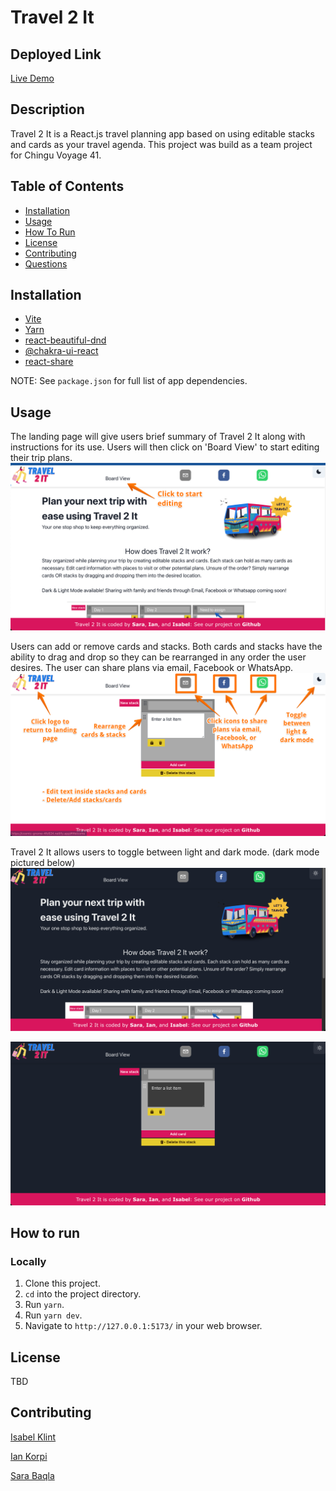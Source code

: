 # Travel 2 It

<!-- [![License: MIT](https://img.shields.io/badge/License-MIT-yellow.svg)](https://opensource.org/licenses/MIT) -->

## Deployed Link
[Live Demo](https://cosmic-gnome-4fc624.netlify.app/)

## Description
Travel 2 It is a React.js travel planning app based on using editable stacks and cards as your travel agenda. This project was build as a team project for Chingu Voyage 41.

## Table of Contents
- [Installation](#Installation)  
- [Usage](#Usage)
- [How To Run](#how-to-run)
- [License](#License)
- [Contributing](#Contributing)
- [Questions](#Questions)

## Installation
- [Vite](https://vitejs.dev/)
- [Yarn](https://www.npmjs.com/package/yarn)
- [react-beautiful-dnd](https://www.npmjs.com/package/react-beautiful-dnd)
- [@chakra-ui-react](https://yarnpkg.com/package/@chakra-ui/react)
- [react-share](https://yarnpkg.com/package/react-share)

NOTE: See `package.json` for full list of app dependencies.

## Usage
The landing page will give users brief summary of Travel 2 It along with instructions for its use. Users will then click on 'Board View' to start editing their trip plans.
![Step-1](./imgs/step-1.png)

Users can add or remove cards and stacks. Both cards and stacks have the ability to drag and drop so they can be rearranged in any order the user desires. The user can share plans via email, Facebook or WhatsApp.
![Step-2](./imgs/step-2.png)

Travel 2 It allows users to toggle between light and dark mode. (dark mode pictured below)
![Dark mode - home](./imgs/home-dark.png)

![Dark mode - board](./imgs/board-dark.png)

## How to run
### Locally
1. Clone this project.
2. `cd` into the project directory.
3. Run `yarn`.
4. Run `yarn dev`.
5. Navigate to `http://127.0.0.1:5173/` in your web browser.


## License
TBD

## Contributing
[Isabel Klint](https://github.com/isabelklint)

[Ian Korpi](https://github.com/iankorpi)

[Sara Baqla](https://github.com/missatrox44) 


<!-- ## Questions
Github username: [missatrox44](https://github.com/missatrox44) <br>
Email: missatrox44@gmail.com -->